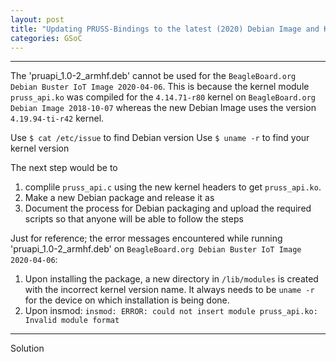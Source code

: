 ```yaml
---
layout: post
title: "Updating PRUSS-Bindings to the latest (2020) Debian Image and Kernel"
categories: GSoC
---
```

---------

The 'pruapi_1.0-2_armhf.deb' cannot be used for the `BeagleBoard.org Debian Buster IoT Image 2020-04-06`. This is because the kernel module `pruss_api.ko` was compiled for the `4.14.71-r80` kernel on `BeagleBoard.org Debian Image 2018-10-07` whereas the new Debian Image uses the version `4.19.94-ti-r42` kernel.

Use `$ cat /etc/issue` to find Debian version
Use `$ uname -r` to find your kernel version

The next step would be to 
1. complile `pruss_api.c` using the new kernel headers to get `pruss_api.ko`.
2. Make a new Debian package and release it as 
3. Document the process for Debian packaging and upload the required scripts so that anyone will be able to follow the steps

Just for reference; the error messages encountered while running 'pruapi_1.0-2_armhf.deb' on `BeagleBoard.org Debian Buster IoT Image 2020-04-06`: 
1. Upon installing the package, a new directory in `/lib/modules` is created with the incorrect kernel version name. It always needs to be `uname -r` for the device on which installation is being done.
2. Upon insmod: `insmod: ERROR: could not insert module pruss_api.ko: Invalid module format`

---

Solution

